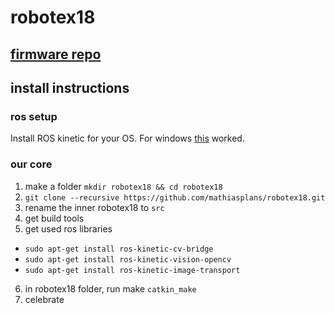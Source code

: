 # robotex18

## [firmware repo](https://os.mbed.com/users/johnsmith312312312/code/ut_bbr_2018/)

## install instructions

### ros setup

Install ROS kinetic for your OS. For windows [this](https://janbernloehr.de/2017/06/10/ros-windows) worked. 

### our core

1. make a folder `mkdir robotex18 && cd robotex18`
2. `git clone --recursive https://github.com/mathiasplans/robotex18.git`
3. rename the inner robotex18 to `src`
4. get build tools
5. get used ros libraries
  * `sudo apt-get install ros-kinetic-cv-bridge`
  * `sudo apt-get install ros-kinetic-vision-opencv`
  * `sudo apt-get install ros-kinetic-image-transport`
6. in robotex18 folder, run make `catkin_make`
7. celebrate
  
